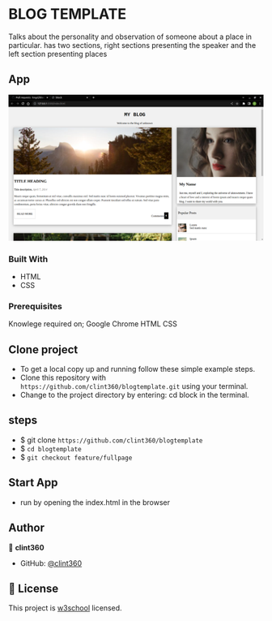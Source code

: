 # BLOG TEMPLATE

Talks about the personality and observation of someone about a place in particular.
has two sections, right sections presenting the speaker and the left section presenting places

## App

![Block](assets/images/block.png)

### Built With

- HTML
- CSS

### Prerequisites
Knowlege required on;
Google Chrome
HTML 
CSS
## Clone project

- To get a local copy up and running follow these simple example steps.
- Clone this repository with `https://github.com/clint360/blogtemplate.git` using your terminal.
- Change to the project directory by entering: cd block in the terminal.

## steps

- $ git clone `https://github.com/clint360/blogtemplate`
- $ `cd blogtemplate`
- $ `git checkout feature/fullpage`

## Start App

- run by opening the index.html in the browser

## Author

👤 **clint360**

- GitHub: [@clint360](https://github.com/clint360)

## 📝 License

This project is [w3school](./LICENSE) licensed.
